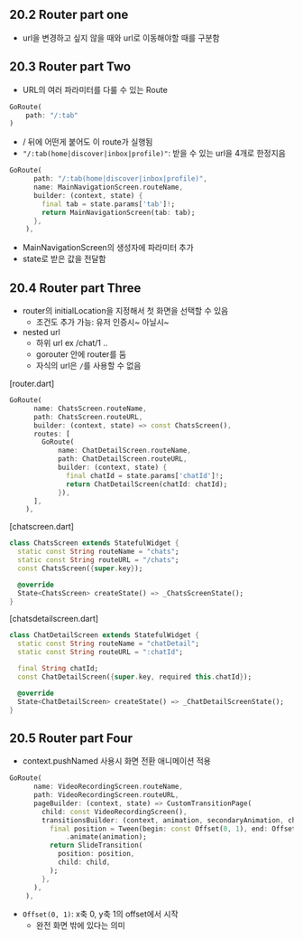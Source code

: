 ## 20.2 Router part one

- url을 변경하고 싶지 않을 때와 url로 이동해야할 때를 구분함



## 20.3 Router part Two

- URL의 여러 파라미터를 다룰 수 있는 Route

```dart
GoRoute(
	path: "/:tab"
)
```

- / 뒤에 어떤게 붙어도 이 route가 실행됨
- `"/:tab(home|discover|inbox|profile)"`: 받을 수 있는 url을 4개로 한정지음

```dart
GoRoute(
      path: "/:tab(home|discover|inbox|profile)",
      name: MainNavigationScreen.routeName,
      builder: (context, state) {
        final tab = state.params['tab']!;
        return MainNavigationScreen(tab: tab);
      },
    ),
```

- MainNavigationScreen의 생성자에 파라미터 추가
- state로 받은 값을 전달함

## 20.4 Router part Three

- router의 initialLocation을 지정해서 첫 화면을 선택할 수 있음
  - 조건도 추가 가능: 유저 인증시~ 아닐시~
- nested url
  - 하위 url ex /chat/1 ..
  - gorouter 안에 router를 둠
  - 자식의 url은 `/`를 사용할 수 없음

[router.dart]

```dart
GoRoute(
      name: ChatsScreen.routeName,
      path: ChatsScreen.routeURL,
      builder: (context, state) => const ChatsScreen(),
      routes: [
        GoRoute(
            name: ChatDetailScreen.routeName,
            path: ChatDetailScreen.routeURL,
            builder: (context, state) {
              final chatId = state.params['chatId']!;
              return ChatDetailScreen(chatId: chatId);
            }),
      ],
    ),
```

[chatscreen.dart]

```dart
class ChatsScreen extends StatefulWidget {
  static const String routeName = "chats";
  static const String routeURL = "/chats";
  const ChatsScreen({super.key});

  @override
  State<ChatsScreen> createState() => _ChatsScreenState();
}
```

[chatsdetailscreen.dart]

```dart
class ChatDetailScreen extends StatefulWidget {
  static const String routeName = "chatDetail";
  static const String routeURL = ":chatId";

  final String chatId;
  const ChatDetailScreen({super.key, required this.chatId});

  @override
  State<ChatDetailScreen> createState() => _ChatDetailScreenState();
}
```



## 20.5 Router part Four

- context.pushNamed 사용시 화면 전환 애니메이션 적용

```dart
GoRoute(
      name: VideoRecordingScreen.routeName,
      path: VideoRecordingScreen.routeURL,
      pageBuilder: (context, state) => CustomTransitionPage(
        child: const VideoRecordingScreen(),
        transitionsBuilder: (context, animation, secondaryAnimation, child) {
          final position = Tween(begin: const Offset(0, 1), end: Offset.zero)
              .animate(animation);
          return SlideTransition(
            position: position,
            child: child,
          );
        },
      ),
    ),
```

- `Offset(0, 1)`: x축 0, y축 1의 offset에서 시작
  - 완전 화면 밖에 있다는 의미



